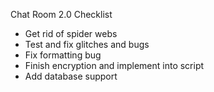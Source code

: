 Chat Room 2.0 Checklist
- Get rid of spider webs
- Test and fix glitches and bugs
- Fix formatting bug
- Finish encryption and implement into script
- Add database support
